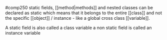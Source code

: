 #comp250 
static fields, [[method|methods]] and nested classes can be declared as static which means that it belongs to the entire [[class]] and not the specific [[object]] / instance - like a global cross class [[variable]]. 


A static field is also called a class variable
a non static field is called an instance variable